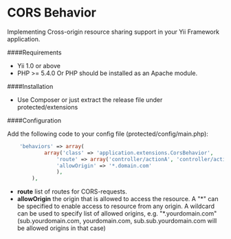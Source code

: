 CORS Behavior
=============
	
Implementing Cross-origin resource sharing support in your Yii Framework application.

####Requirements

- Yii 1.0 or above
- PHP >= 5.4.0 Or PHP should be installed as an Apache module.
	
####Installation
	
- Use Composer or just extract the release file under protected/extensions
	
####Configuration
	
Add the following code to your config file (protected/config/main.php): 
	
```php
	'behaviors' => array(
	        array('class' => 'application.extensions.CorsBehavior',
	            'route' => array('controller/actionA', 'controller/actionB'),
	            'allowOrigin' => '*.domain.com'
	            ),
	    ),
```

- **route** list of routes for CORS-requests.
- **allowOrigin** the origin that is allowed to access the resource. A "\*" can be specified to enable access to resource from any origin. A wildcard can be used to specify list of allowed origins, e.g. "*.yourdomain.com" (sub.yourdomain.com, yourdomain.com, sub.sub.yourdomain.com will be allowed origins in that case)

